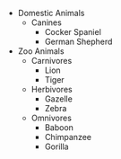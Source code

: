 * Domestic Animals
	* Canines
		* Cocker Spaniel
		* German Shepherd
* Zoo Animals
	* Carnivores
		* Lion
		* Tiger
	* Herbivores
		* Gazelle
		* Zebra
	* Omnivores
		* Baboon
		* Chimpanzee
		* Gorilla

